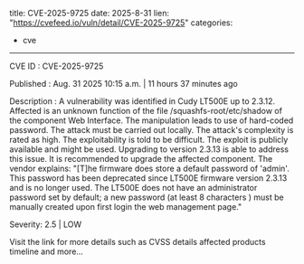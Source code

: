  
title: CVE-2025-9725
date: 2025-8-31
lien: "https://cvefeed.io/vuln/detail/CVE-2025-9725"
categories:
  - cve
---

CVE ID : CVE-2025-9725

Published :  Aug. 31
2025
10:15 a.m. | 11 hours
37 minutes ago

Description : A vulnerability was identified in Cudy LT500E up to 2.3.12. Affected is an unknown function of the file /squashfs-root/etc/shadow of the component Web Interface. The manipulation leads to use of hard-coded password. The attack must be carried out locally. The attack's complexity is rated as high. The exploitability is told to be difficult. The exploit is publicly available and might be used. Upgrading to version 2.3.13 is able to address this issue. It is recommended to upgrade the affected component. The vendor explains: "[T]he firmware does store a default password of 'admin'. This password has been deprecated since LT500E firmware version 2.3.13 and is no longer used. The LT500E does not have an administrator password set by default; a new password (at least 8 characters ) must be manually created upon first login the web management page."

Severity: 2.5 | LOW

Visit the link for more details
such as CVSS details
affected products
timeline
and more...
